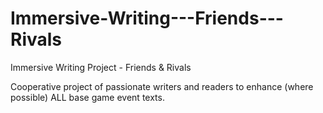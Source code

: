# Immersive-Writing---Friends---Rivals
Immersive Writing Project - Friends &amp; Rivals

Cooperative project of passionate writers and readers to enhance (where possible) ALL base game event texts.
